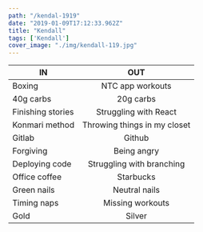 ```yaml
---
path: "/kendal-1919"
date: "2019-01-09T17:12:33.962Z"
title: "Kendall"
tags: ['Kendall']
cover_image: "./img/kendall-119.jpg"
---
```


| IN            | OUT           | 
| ------------- |:-------------:| 
Boxing 				| NTC app workouts 
40g carbs			| 20g carbs 
Finishing stories		| Struggling with React 
Konmari method		| Throwing things in my closet 
Gitlab				| Github 
Forgiving 			| Being angry 
Deploying code		| Struggling with branching 
Office coffee			| Starbucks 
Green nails			| Neutral nails 
Timing naps			| Missing workouts 
Gold  | Silver
